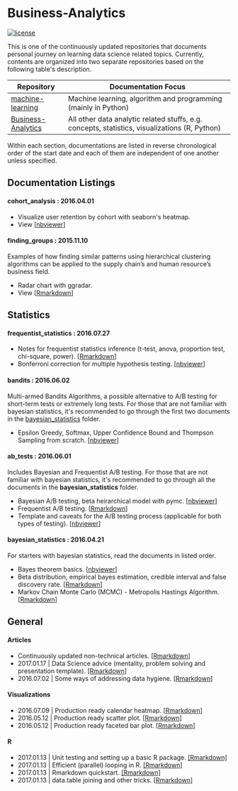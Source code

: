 # Business-Analytics

[![license](https://img.shields.io/github/license/mashape/apistatus.svg)](https://github.com/ethen8181/Business-Analytics/blob/master/LICENSE)

This is one of the continuously updated repositories that documents personal journey on learning data science related topics. Currently, contents are organized into two separate repositories based on the following table's description.

| Repository | Documentation Focus |
| ---------- | ------------------- |
| [machine-learning](https://github.com/ethen8181/machine-learning) | Machine learning, algorithm and programming (mainly in Python) |
| [Business-Analytics](https://github.com/ethen8181/Business-Analytics) | All other data analytic related stuffs, e.g. concepts, statistics, visualizations (R, Python) |

Within each section, documentations are listed in reverse chronological order of the start date and each of them are independent of one another unless specified.


## Documentation Listings

#### cohort_analysis : 2016.04.01

- Visualize user retention by cohort with seaborn's heatmap.
- View [[nbviewer](http://nbviewer.jupyter.org/github/ethen8181/Business-Analytics/blob/master/cohort_analysis/cohort_analysis.ipynb)]

#### finding_groups : 2015.11.10

Examples of how finding similar patterns using hierarchical clustering algorithms can be applied to the supply chain’s and human resource’s business field.

- Radar chart with ggradar.
- View [[Rmarkdown](http://ethen8181.github.io/Business-Analytics/finding_groups/finding_groups.html)]


## Statistics

#### frequentist_statistics : 2016.07.27

- Notes for frequentist statistics inference (t-test, anova, proportion test, chi-square, power). [[Rmarkdown](http://ethen8181.github.io/Business-Analytics/frequentist_statistics/frequentist_statistics.html)]
- Bonferroni correction for multiple hypothesis testing. [[nbviewer](http://nbviewer.jupyter.org/github/ethen8181/Business-Analytics/blob/master/frequentist_statistics/multiple_testing.ipynb)]

#### bandits : 2016.06.02

Multi-armed Bandits Algorithms, a possible alternative to A/B testing for short-term tests or extremely long tests. For those that are not familiar with bayesian statistics, it's recommended to go through the first two documents in the [bayesian_statistics](#bayesian_statistics--20160421) folder.

- Epsilon Greedy, Softmax, Upper Confidence Bound and Thompson Sampling from scratch. [[nbviewer](http://nbviewer.jupyter.org/github/ethen8181/Business-Analytics/blob/master/bandits/bandits.ipynb)]

#### ab_tests : 2016.06.01

Includes Bayesian and Frequentist A/B testing. For those that are not familiar with bayesian statistics, it's recommended to go through all the documents in the **bayesian_statistics** folder.

- Bayesian A/B testing, beta heirarchical model with pymc. [[nbviewer](http://nbviewer.jupyter.org/github/ethen8181/Business-Analytics/blob/master/ab_tests/bayesian_ab_test.ipynb)]
- Frequentist A/B testing. [[Rmarkdown](http://ethen8181.github.io/Business-Analytics/ab_tests/frequentist_ab_test.html)]
- Template and caveats for the A/B testing process (applicable for both types of testing). [[nbviewer](http://nbviewer.jupyter.org/github/ethen8181/Business-Analytics/blob/master/ab_tests/ab_test_template.ipynb)]

#### bayesian_statistics : 2016.04.21

For starters with bayesian statistics, read the documents in listed order.

- Bayes theorem basics. [[nbviewer](http://nbviewer.jupyter.org/github/ethen8181/Business-Analytics/blob/master/bayesian_statistics/bayes_basics.ipynb)]
- Beta distribution, empirical bayes estimation, credible interval and false discovery rate. [[Rmarkdown](http://ethen8181.github.io/Business-Analytics/bayesian_statistics/bayes/bayes.html)]
- Markov Chain Monte Carlo (MCMC) - Metropolis Hastings Algorithm. [[Rmarkdown](http://ethen8181.github.io/Business-Analytics/bayesian_statistics/MCMC/MCMC.html)]


## General

#### Articles

- Continuously updated non-technical articles. [[Rmarkdown](http://ethen8181.github.io/Business-Analytics/articles/articles.html)]
- 2017.01.17 | Data Science advice (mentality, problem solving and presentation template). [[Rmarkdown]](http://ethen8181.github.io/Business-Analytics/articles/data_science_advice.html)
- 2016.07.02 | Some ways of addressing data hygiene. [[Rmarkdown](http://ethen8181.github.io/Business-Analytics/articles/data_hygiene.html)]

#### Visualizations

- 2016.07.09 | Production ready calendar heatmap. [[Rmarkdown](http://ethen8181.github.io/Business-Analytics/articles/calendar_heatmaps/calendar_heatmaps.html)]
- 2016.05.12 | Production ready scatter plot. [[Rmarkdown](http://ethen8181.github.io/Business-Analytics/articles/nyt_scatter/nyt_scatter.html)]
- 2016.05.12 | Production ready faceted bar plot. [[Rmarkdown](http://ethen8181.github.io/Business-Analytics/articles/avoid_pie_charts/avoid_pie_charts.html)]

#### R

- 2017.01.13 | Unit testing and setting up a basic R package. [[Rmarkdown]](http://ethen8181.github.io/Business-Analytics/R/tests_packages/test.html)
- 2017.01.13 | Efficient (parallel) looping in R. [[Rmarkdown]](http://ethen8181.github.io/Business-Analytics/R/efficient_looping/efficient_looping.html)
- 2017.01.13 | Rmarkdown quickstart. [[Rmarkdown]](http://ethen8181.github.io/Business-Analytics/R/Rmarkdown/Rmarkdown.html)
- 2017.01.13 | data.table joining and other tricks. [[Rmarkdown](http://ethen8181.github.io/Business-Analytics/R/data_table/data_table.html)]

